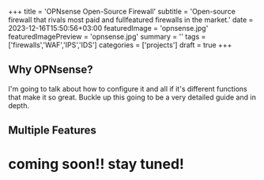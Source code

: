 +++
title = 'OPNsense Open-Source Firewall'
subtitle = 'Open-source firewall that rivals most paid and fullfeatured firewalls in the market.'
date = 2023-12-16T15:50:56+03:00
featuredImage = 'opnsense.jpg'
featuredImagePreview = 'opnsense.jpg'
summary = ''
tags = ['firewalls','WAF','IPS','IDS']
categories = ['projects']
draft = true
+++

## Why OPNsense?
I'm going to talk about how to configure it and all if it's different functions that make it so great. Buckle up this going to be a very detailed guide and in depth.

## Multiple Features

# coming soon!! stay tuned!